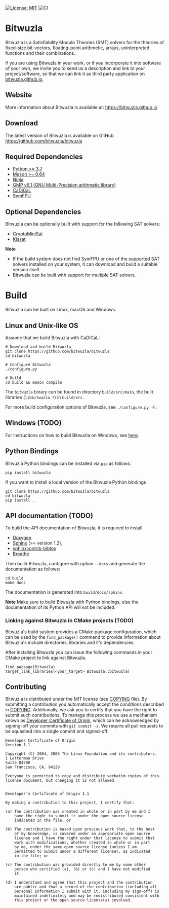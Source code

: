 [![License: MIT](https://img.shields.io/badge/License-MIT-yellow.svg)](https://opensource.org/licenses/MIT)
![CI](https://github.com/bitwuzla/bitwuzla/workflows/CI/badge.svg)

# Bitwuzla

Bitwuzla is a Satisfiability Modulo Theories (SMT) solvers for the theories
of fixed-size bit-vectors, floating-point arithmetic, arrays, uninterpreted
functions and their combinations.

If you are using Bitwuzla in your work, or if you incorporate it into software
of your own, we invite you to send us a description and link to your
project/software, so that we can link it as third party
application on [bitwuzla.github.io](https://bitwuzla.github.io).

## Website

More information about Bitwuzla is available at: https://bitwuzla.github.io

## Download

The latest version of Bitwuzla is available on GitHub:
https://github.com/bitwuzla/bitwuzla

## Required Dependencies

- [Python >= 3.7](https://www.python.org)
- [Meson >= 0.64](https://mesonbuild.com)
- [Ninja](https://ninja-build.org)
- [GMP v6.1 (GNU Multi-Precision arithmetic library)](https://gmplib.org)
- [CaDiCaL](https://github.com/arminbiere/cadical)
- [SymFPU](https://github.com/martin-cs/symfpu)

## Optional Dependencies

Bitwuzla can be optionally built with support for the following SAT solvers:
- [CryptoMiniSat](https://github.com/msoos/cryptominisat)
- [Kissat](https://github.com/arminbiere/kissat)

**Note**
- If the build system does not find SymFPU or one of the supported SAT solvers
  installed on your system, it can download and build a suitable version
  itself.
- Bitwuzla can be built with support for multiple SAT solvers.


# Build

Bitwuzla can be built on Linux, macOS and Windows.

## Linux and Unix-like OS

Assume that we build Bitwuzla with CaDiCaL:
```
# Download and build Bitwuzla
git clone https://github.com/bitwuzla/bitwuzla
cd bitwuzla

# Configure Bitwuzla
./configure.py

# Build
cd build && meson compile
```

The `bitwuzla` binary can be found in directory `build/src/main`,
the built libraries (`libbitwuzla.*`) in `build/src`.

For more build configuration options of Bitwuzla, see `./configure.py -h`.

## Windows (TODO)

For instructions on how to build Bitwuzla on Windows, see [here](
  https://github.com/bitwuzla/bitwuzla/blob/main/docs/building_on_windows.rst).


## Python Bindings

Bitwuzla Python bindings can be installed via `pip` as follows:

```
pip install bitwuzla
```

If you want to install a local version of the Bitwuzla Python bindings

```
git clone https://github.com/bitwuzla/bitwuzla
cd bitwuzla
pip install .
```

## API documentation (TODO)

To build the API documentation of Bitwuzla, it is required to install
* [Doxygen](https://www.doxygen.nl)
* [Sphinx](https://www.sphinx-doc.org) (>= version 1.2),
* [sphinxcontrib-bibtex](https://sphinxcontrib-bibtex.readthedocs.io)
* [Breathe](https://breathe.readthedocs.io)

Then build Bitwuzla, configure with option `--docs` and generate the
documentation as follows:
```
cd build
make docs
```
The documentation is generated into `build/docs/sphinx`.

**Note**
Make sure to build Bitwuzla with Python bindings, else the documentation of
its Python API will not be included.

### Linking against Bitwuzla in CMake projects (TODO)

Bitwuzla's build system provides a CMake package configuration, which can be
used by the `find_package()` command to provide information about Bitwuzla's
include directories, libraries and it's dependencies.

After installing Bitwuzla you can issue the following commands in your CMake
project to link against Bitwuzla.
```
find_package(Bitwuzla)
target_link_libraries(<your_target> Bitwuzla::bitwuzla)
```

## Contributing

Bitwuzla is distributed under the MIT license
(see [COPYING](https://github.com/bitwuzla/bitwuzla/blob/main/COPYING)
file).
By submitting a contribution you automatically accept the conditions described
in [COPYING](https://github.com/bitwuzla/bitwuzla/blob/main/COPYING).
Additionally, we ask you to certify that you have the right to submit such
contributions.
To manage this process we use a mechanism known as
[Developer Certificate of Origin](https://developercertificate.org), which
can be acknowledged by signing-off your commits with `git commit -s`.
We require all pull requests to be squashed into a single commit and
signed-off.


```
Developer Certificate of Origin
Version 1.1

Copyright (C) 2004, 2006 The Linux Foundation and its contributors.
1 Letterman Drive
Suite D4700
San Francisco, CA, 94129

Everyone is permitted to copy and distribute verbatim copies of this
license document, but changing it is not allowed.


Developer's Certificate of Origin 1.1

By making a contribution to this project, I certify that:

(a) The contribution was created in whole or in part by me and I
    have the right to submit it under the open source license
    indicated in the file; or

(b) The contribution is based upon previous work that, to the best
    of my knowledge, is covered under an appropriate open source
    license and I have the right under that license to submit that
    work with modifications, whether created in whole or in part
    by me, under the same open source license (unless I am
    permitted to submit under a different license), as indicated
    in the file; or

(c) The contribution was provided directly to me by some other
    person who certified (a), (b) or (c) and I have not modified
    it.

(d) I understand and agree that this project and the contribution
    are public and that a record of the contribution (including all
    personal information I submit with it, including my sign-off) is
    maintained indefinitely and may be redistributed consistent with
    this project or the open source license(s) involved.
```
